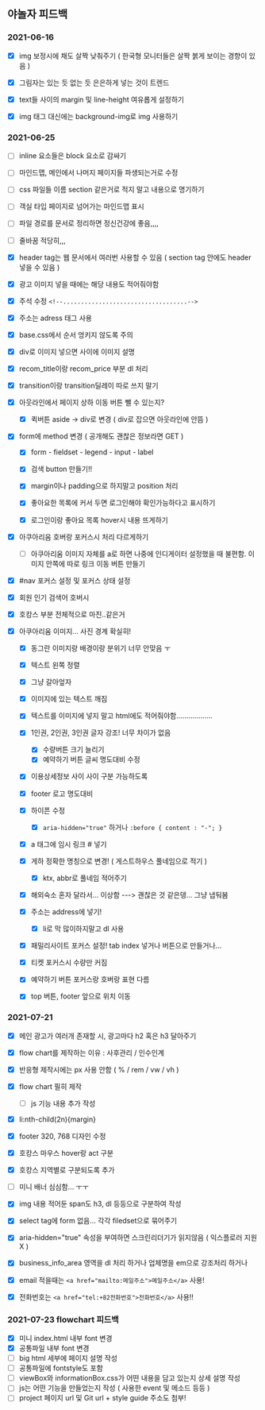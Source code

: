 ## 야놀자 피드백





### 2021-06-16

- [x] img 보정시에 채도 살짝 낮춰주기 ( 한국형 모니터들은 살짝 붉게 보이는 경향이 있음 )
- [x] 그림자는 있는 듯 없는 듯 은은하게 넣는 것이 트렌드
- [x] text들 사이의 margin 및 line-height 여유롭게 설정하기
- [x] img 태그 대신에는 background-img로 img 사용하기 











### 2021-06-25

- [ ] inline 요소들은 block 요소로 감싸기
- [ ] 마인드맵, 메인에서 나머지 페이지들 파생되는거로 수정
- [ ] css 파일들 이름 section 같은거로 적지 말고 내용으로 명기하기
- [ ] 객실 타입 페이지로 넘어가는 마인드맵 표시
- [ ] 파일 경로를 문서로 정리하면 정신건강에 좋음,,,,
- [ ] 줄바꿈 적당히,,,



- [x] header tag는 웹 문서에서 여러번 사용할 수 있음 ( section tag 안에도 header 넣을 수 있음 )

- [x] 광고 이미지 넣을 때에는 해당 내용도 적어줘야함

- [x] 주석 수정 `<!--...................................-->`

- [x] 주소는 adress 태그 사용

- [x] base.css에서 순서 엉키지 않도록 주의 

- [x] div로 이미지 넣으면 사이에 이미지 설명

- [x] recom_title이랑 recom_price 부분 dl 처리

- [x] transition이랑 transition딜레이 따로 쓰지 말기

- [x] 아웃라인에서 페이지 상하 이동 버튼 뺄 수 있는지?

  - [x] 퀵버튼 aside -> div로 변경 ( div로 잡으면 아웃라인에 안뜸 )

- [x] form에 method 변경 ( 공개해도 괜찮은 정보라면 GET )

  - [x] form - fieldset - legend - input - label
  - [x] 검색 button 만들기!!
  - [x] margin이나 padding으로 하지말고 position 처리

  - [x] 좋아요한 목록에 커서 두면 로그인해야 확인가능하다고 표시하기
  - [x] 로그인이랑 좋아요 목록 hover시 내용 뜨게하기

- [x] 아쿠아리움 호버랑 포커스시 처리 다르게하기

  - [ ] 아쿠아리움 이미지 자체를 a로 하면 나중에 인디게이터 설정했을 때 불편함. 이미지 안쪽에 따로 링크 이동 버튼 만들기

- [x] #nav 포커스 설정 및 포커스 상태 설정

- [x] 회원 인기 검색어 호버시 

- [x] 호캉스 부분 전체적으로 마진..같은거
- [x] 아쿠아리움 이미지... 사진 경계 확실히!
  - [x] 동그란 이미지랑 배경이랑 분위기 너무 안맞음 ㅜ
  - [x] 텍스트 왼쪽 정렬
  - [x] 그냥 갈아엎자
  - [x] 이미지에 있는 텍스트 깨짐
  - [x] 텍스트를 이미지에 넣지 말고 html에도 적어줘야함..................
  - [x] 1인권, 2인권, 3인권 글자 강조! 너무 차이가 없음
    - [x] 수량버튼 크기 늘리기
    - [x] 예약하기 버튼 글씨 명도대비 수정
  - [x] 이용상세정보 사이 사이 구분 가능하도록
  - [x] footer 로고 명도대비
  
  - [x] 하이픈 수정 
    - [x] `aria-hidden="true"` 하거나 `:before { content : "-"; }`
  
  - [x] a 태그에 임시 링크 # 넣기 
  - [x] 게하 정확한 명칭으로 변경! ( 게스트하우스 풀네임으로 적기 )
    - [x] ktx, abbr로 풀네임 적어주기
  - [x] 해외숙소 혼자 달라서... 이상함 ---> 괜찮은 것 같은뎅... 그냥 냅둬봄
  - [x] 주소는 address에 넣기!
    - [x] li로 막 많이하지말고 dl 사용
  - [x] 패밀리사이트 포커스 설정! tab index 넣거나 버튼으로 만들거나...
  - [x] 티켓 포커스시 수량만 커짐
  - [x] 예약하기 버튼 포커스랑 호버랑 표현 다름
  - [x] top 버튼, footer 앞으로 위치 이동












### 2021-07-21


- [x] 메인 광고가 여러개 존재할 시, 광고마다 h2 혹은 h3 달아주기
- [x] flow chart를 제작하는 이유 : 사후관리 / 인수인계
- [x] 반응형 제작시에는 px 사용 안함 ( % / rem / vw / vh )
- [x] flow chart 필히 제작

  - [ ] js 기능 내용 추가 작성
- [x] li:nth-child(2n){margin}
- [x] footer 320, 768 디자인 수정
- [x] 호캉스 마우스 hover랑 act 구분
- [x] 호캉스 지역별로 구분되도록 추가
- [ ] 미니 배너 심심함... ㅜㅜ
- [x] img 내용 적어둔 span도 h3, dl 등등으로 구분하여 작성
- [x] select tag에 form 없음... 각각 filedset으로 묶어주기
- [x] aria-hidden="true" 속성을 부여하면 스크린리더기가 읽지않음 ( 익스플로러 지원 X )
- [x] business_info_area 영역을 dl 처리 하거나 업체명을 em으로 강조처리 하거나
- [x] email 적을때는 `<a href="mailto:메일주소">메일주소</a>` 사용!
- [x] 전화번호는 `<a href="tel:+82전화번호">전화번호</a>` 사용!!











### 2021-07-23 flowchart 피드백

- [x] 미니 index.html 내부 font 변경
- [x] 공통파일 내부 font 변경
- [ ] big html 세부에 페이지 설명 작성
- [ ] 공통파일에 fontstyle도 포함
- [ ] viewBox와 informationBox.css가 어떤 내용을 담고 있는지 상세 설명 작성
- [ ] js는 어떤 기능을 만들었는지 작성 ( 사용한 event 및 메소드 등등 )
- [ ] project 페이지 url 및 Git url + style guide 주소도 첨부!

